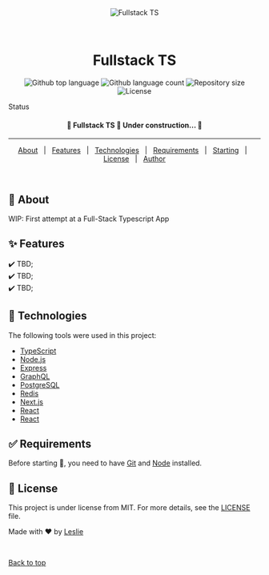 <div align="center" id="top"> 
  <img src="./.github/app.gif" alt="Fullstack TS" />

  &#xa0;

  <!-- <a href="https://fullstackts.netlify.app">Demo</a> -->
</div>

<h1 align="center">Fullstack TS</h1>

<p align="center">
  <img alt="Github top language" src="https://img.shields.io/github/languages/top/leslie-fi/fullstack-ts?color=56BEB8">

  <img alt="Github language count" src="https://img.shields.io/github/languages/count/leslie-fi/fullstack-ts?color=56BEB8">

  <img alt="Repository size" src="https://img.shields.io/github/repo-size/leslie-fi/fullstack-ts?color=56BEB8">

  <img alt="License" src="https://img.shields.io/github/license/leslie-fi/fullstack-ts?color=56BEB8">

  <!-- <img alt="Github issues" src="https://img.shields.io/github/issues/leslie-fi/fullstack-ts?color=56BEB8" /> -->

  <!-- <img alt="Github forks" src="https://img.shields.io/github/forks/leslie-fi/fullstack-ts?color=56BEB8" /> -->

  <!-- <img alt="Github stars" src="https://img.shields.io/github/stars/leslie-fi/fullstack-ts?color=56BEB8" /> -->
</p>

Status

<h4 align="center"> 
	🚧  Fullstack TS 🚀 Under construction...  🚧
</h4> 

<hr>

<p align="center">
  <a href="#dart-about">About</a> &#xa0; | &#xa0; 
  <a href="#sparkles-features">Features</a> &#xa0; | &#xa0;
  <a href="#rocket-technologies">Technologies</a> &#xa0; | &#xa0;
  <a href="#white_check_mark-requirements">Requirements</a> &#xa0; | &#xa0;
  <a href="#checkered_flag-starting">Starting</a> &#xa0; | &#xa0;
  <a href="#memo-license">License</a> &#xa0; | &#xa0;
  <a href="https://github.com/leslie-fi" target="_blank">Author</a>
</p>

<br>

## :dart: About ##

WIP: First attempt at a Full-Stack Typescript App

## :sparkles: Features ##

:heavy_check_mark: TBD;\
:heavy_check_mark: TBD;\
:heavy_check_mark: TBD;

## :rocket: Technologies ##

The following tools were used in this project:

- [TypeScript](https://www.typescriptlang.org/)
- [Node.js](https://nodejs.org/en/)
- [Express](https://expressjs.com/)
- [GraphQL](https://graphql.org/)
- [PostgreSQL](https://pgsql.org/)
- [Redis](https://redis.io/)
- [Next.js](https://nextjs.org/)
- [React](https://pt-br.reactjs.org/)
- [React](https://pt-br.reactjs.org/)

## :white_check_mark: Requirements ##

Before starting :checkered_flag:, you need to have [Git](https://git-scm.com) and [Node](https://nodejs.org/en/) installed.

<!-- ## :checkered_flag: Starting ##

```bash
# Clone this project
$ git clone https://github.com/leslie-fi/fullstack-ts

# Access
$ cd fullstack-ts

# Install dependencies
$ yarn

# Run the project
$ yarn start

# The server will initialize in the <http://localhost:3000>
``` -->

## :memo: License ##

This project is under license from MIT. For more details, see the [LICENSE](LICENSE.md) file.


Made with :heart: by <a href="https://github.com/leslie-fi" target="_blank">Leslie</a>

&#xa0;

<a href="#top">Back to top</a>
